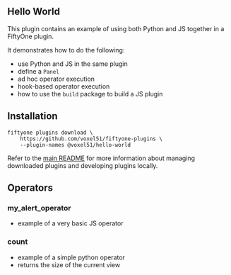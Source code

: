## Hello World

This plugin contains an example of using both Python and JS together in a
FiftyOne plugin.

It demonstrates how to do the following:

-   use Python and JS in the same plugin
-   define a `Panel`
-   ad hoc operator execution
-   hook-based operator execution
-   how to use the `build` package to build a JS plugin

## Installation

```shell
fiftyone plugins download \
    https://github.com/voxel51/fiftyone-plugins \
    --plugin-names @voxel51/hello-world
```

Refer to the [main README](https://github.com/voxel51/fiftyone-plugins) for
more information about managing downloaded plugins and developing plugins
locally.

## Operators

### my_alert_operator

-   example of a very basic JS operator

### count

-   example of a simple python operator
-   returns the size of the current view
